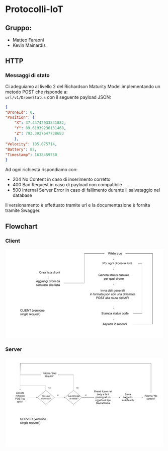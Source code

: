 # Protocolli-IoT
## Gruppo: 
- Matteo Faraoni
- Kevin Mainardis

## HTTP
### Messaggi di stato
Ci adeguiamo al livello 2 del Richardson Maturity Model implementando un metodo POST che risponde a: <br>
`url/v1/DroneStatus` con il seguente payload JSON:
```json
{
"DroneId": 0,
"Position":	{
    "X": 37.44742933541882,
    "Y": 89.61939236131468,
    "Z": 793.3927647738683
    },   
"Velocity": 105.075714,
"Battery": 82,
"Timestamp": 1638459750
}
```
Ad ogni richiesta rispondiamo con:
- 204 No Content in caso di inserimento corretto
- 400 Bad Request in caso di payload non compatibile
- 500 Internal Server Error in caso di fallimento durante il salvataggio nel database

Il versionamento è effettuato tramite url e la documentazione è fornita tramite Swagger.


## Flowchart
### Client
![Client Flowchart](./docs/flowchart_client.jpg "Client Flowchart")

### Server
![Server Flowchart](./docs/flowchart_server.jpg "Server Flowchart")
